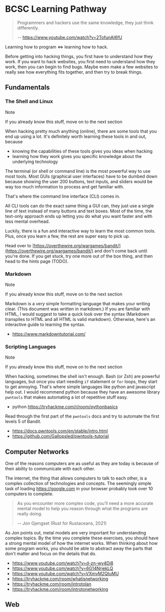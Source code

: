 <!-- @format -->

# BCSC Learning Pathway

> Programmers and hackers use the same knowledge, they just think differently.
>
> -- https://www.youtube.com/watch?v=2TofunAI6fU

Learning how to program $\iff$ learning how to hack.

Before getting into hacking things, you first have to understand how they work.
If you want to hack websites, you first need to understand how they work, then you can begin to find bugs.
Maybe even make a few websites to really see how everything fits together, and then try to break things.

## Fundamentals

### The Shell and Linux

<!-- [!NOTE] syntax -->
<!-- https://github.com/orgs/community/discussions/16925 -->
> [!NOTE]
> If you already know this stuff, move on to the next section

When hacking pretty much anything (online), there are some tools that you end up using a lot.
It's definitely worth learning these tools in and out, because

- knowing the capabilities of these tools gives you ideas when hacking
- learning how they work gives you specific knowledge about the underlying technology

The terminal (or shell or command line) is the most powerful way to use most tools.
Most GUIs (graphical user interfaces) have to be dumbed down because showing the user 200 buttons, text inputs, and sliders would be way too much information to process and get familiar with.

That's where the command line interface (CLI) comes in.

All CLI tools can do the exact same thing a GUI can, they just use a single line of text instead of many buttons and text boxes.
Most of the time, the text-only approach ends up letting you do what you want faster and with less mental overhead.

Luckily, there is a fun and interactive way to learn the most common tools. Plus, once you learn a few, the rest are super easy to pick up.

Head over to [https://overthewire.org/wargames/bandit/](https://overthewire.org/wargames/bandit/) and don't come back until you're done. If you get stuck, try one more out of the box thing, and then head to the hints page (TODO).

### Markdown

> [!NOTE]
> If you already know this stuff, move on to the next section

Markdown is a _very_ simple formatting language that makes your writing clear. (This document was written in markdown.) If you are familiar with HTML, I would suggest to take a quick look over the syntax (Markdown transpiles to HTML and all HTML is valid markdown). Otherwise, here's an interactive guide to learning the syntax.

- https://www.markdowntutorial.com/

### Scripting Languages

> [!NOTE]
> If you already know this stuff, move on to the next section

When hacking, sometimes the shell isn't enough. Bash (or Zsh) are powerful languages, but once you start needing `if` statement or `for` loops, they start to get annoying. That's where simple languages like python and javascript help out. I would recommend python because they have an awesome library `pwntools` that makes automating a lot of repetitive stuff easy.

- python https://tryhackme.com/r/room/pythonbasics

Read through the first part of the `pwntools` docs and try to automate the first levels 5 of Bandit.

- https://docs.pwntools.com/en/stable/intro.html
- https://github.com/Gallopsled/pwntools-tutorial

## Computer Networks

One of the reasons computers are as useful as they are today is because of their ability to communicate with each other.

The internet, the thing that allows computers to talk to each other, is a complex collection of technologies and concepts. The seemingly simple task of loading <https://google.com> in your browser probably took over 10 computers to complete.

> As you encounter more complex code, you’ll need a more accurate mental model to help you reason through what the programs are really doing.
>
> -- Jon Gjengset (Rust for Rustaceans, 2021)
<!-- rust mentioned !!! -->

As Jon points out, metal models are very important for understanding complex topics. By the time you complete these exercises, you should have a strong mental model of how the internet works. When thinking about how some program works, you should be able to abstract away the parts that don't matter and focus on the details that do.

- https://www.youtube.com/watch?v=d-zn-wv4Di8
- https://www.youtube.com/watch?v=6G14NrjekLQ
- https://www.youtube.com/watch?v=VXmvM2QtuMU
- https://tryhackme.com/room/whatisnetworking
- https://tryhackme.com/room/introtolan
- https://tryhackme.com/room/introtonetworking

## Web

<!-- at the end, should be able to explain -->
<!--  - what happens when you type https://google.com into your browser? How does the response get to you? -->
<!--    - DNS -->
<!--    - client-server model -->
<!--    - http requests -->
<!--    - TCP/IP -->
<!--    - routing -->
<!---->
<!-- projects -->
<!--  - sockets in C -->
<!--  - [x] simple http server and client -->
<!--  - [x] port scanner -->
<!--  - network topology mapper -->
<!--  - http framework -->
<!---->
<!---->
<!-- ### Computer Architecture -->
<!---->
<!-- - how does code get executed on your computer -->
<!---->
<!---->
<!-- ## Essential tools / skills -->
<!---->
<!-- - nmap https://tryhackme.com/room/furthernmap -->
<!-- - url fuzzing -->
<!-- - uploading / downloading fills -->
<!-- - spawning reverse shells -->
<!-- - burb / zap -->
<!-- - -->
<!---->
<!-- ## Other -->
<!---->
<!-- - tmux https://tryhackme.com/room/tmuxremux -->
<!-- - (neo)vim ... -->
<!---->
<!---->
<!-- --- -->
<!---->
<!-- Beginner CTFs: -->
<!-- https://tryhackme.com/room/easyctf -->
<!-- https://tryhackme.com/room/rrootme -->
<!-- https://tryhackme.com/room/basicpentestingjt -->
<!---->
<!-- Beginner Educational Rooms: -->
<!-- https://tryhackme.com/room/furthernmap -->
<!-- https://tryhackme.com/room/burpsuitebasics -->
<!-- https://tryhackme.com/room/metasploitintro -->
<!---->
<!-- --- -->
<!---->
<!-- # Tomghost -->
<!---->
<!-- ## What you should know -->
<!---->
<!-- - bash -->
<!-- - nmap -->
<!-- - dirb / dirbuster / gobuster / feroxbuster -->
<!-- - ssh -->
<!-- - john / hashcat / hydra -->
<!-- - linpeas -->
<!-- - https://gtfobins.github.io/gtfobins/zip/ -->
<!-- - https://lolbas-project.github.io/ -->
<!---->
<!-- - CVEs -->
<!-- - exploit db -->
<!-- - how to find POCs for CVEs / exploits OR metasploit -->
<!---->
<!-- ## What you should be able to learn on the fly -->
<!---->
<!-- - pgp / gpg -->
<!-- - java web application architecture -->
<!-- - understand the exploit a bit -->
<!---->
<!-- ## Actual knowledge -->
<!---->
<!-- ... -->
<!---->
<!-- # Binary Exploitation -->
<!---->
<!-- -  gdb, valgrind, and objdump -->
<!---->
<!-- --- -->
<!---->
<!-- - https://learn.cantrill.io/ -->
